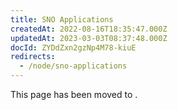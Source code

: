 ```yaml
---
title: SNO Applications
createdAt: 2022-08-16T18:35:47.000Z
updatedAt: 2023-03-03T08:37:48.000Z
docId: ZYDdZxn2gzNp4M78-kiuE
redirects:
  - /node/sno-applications
---
```


This page has been moved to [](docId\:N-dnnf7HhHcOaavvXjplw).

